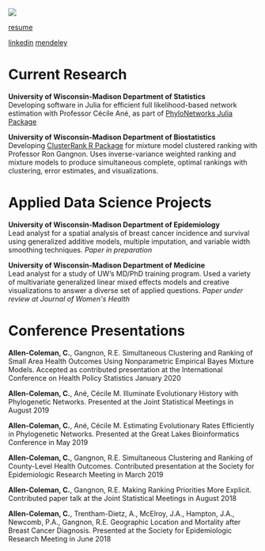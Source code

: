 <img src="https://coraallensavietta.github.io/pic.jpg">

<a href="https://coraallensavietta.github.io/coraallensavietta_resume.pdf" target="_blank">resume</a>
<!-- <a href="https://coraallensavietta.github.io/coraallensavietta_cv.pdf" target="_blank">cv</a> -->
<a href="https://www.linkedin.com/in/cora-allen-savietta/" target="_blank">linkedin</a>
<a href="https://www.mendeley.com/profiles/cora--allen-savietta/" target="_blank">mendeley</a>

# Current Research 
**University of Wisconsin-Madison Department of Statistics**  
Developing software in Julia for efficient full likelihood-based network estimation with Professor Cécile Ané, as part of <a href="https://github.com/crsl4/PhyloNetworks.jl" target="_blank">PhyloNetworks Julia Package</a>

**University of Wisconsin-Madison Department of Biostatistics**  
Developing <a href="https://github.com/coraallensavietta/ClusterRank" target="_blank">ClusterRank R Package</a> for mixture model clustered ranking with Professor Ron Gangnon. Uses inverse-variance weighted ranking and mixture models to produce simultaneous complete, optimal rankings with clustering, error estimates, and visualizations.

# Applied Data Science Projects  
**University of Wisconsin-Madison Department of Epidemiology**  
Lead analyst for a spatial analysis of breast cancer incidence and survival using generalized additive models, multiple imputation, and variable width smoothing techniques. *Paper in preparation*

**University of Wisconsin-Madison Department of Medicine**  
Lead analyst for a study of UW’s MD/PhD training program. Used a variety of multivariate generalized linear mixed effects models and creative visualizations to answer a diverse set of applied questions. *Paper under review at Journal of Women's Health*

# Conference Presentations  
**Allen-Coleman, C.**, Gangnon, R.E. Simultaneous Clustering and Ranking of Small Area Health Outcomes Using Nonparametric Empirical Bayes Mixture Models. Accepted as contributed presentation at the International Conference on Health Policy Statistics January 2020  

**Allen-Coleman, C.**, Ané, Cécile M. Illuminate Evolutionary History with Phylogenetic Networks. Presented at the Joint Statistical Meetings in August 2019  

**Allen-Coleman, C.**, Ané, Cécile M. Estimating Evolutionary Rates Efficiently in Phylogenetic Networks. Presented at the Great Lakes Bioinformatics Conference in May 2019  

**Allen-Coleman, C.**, Gangnon, R.E. Simultaneous Clustering and Ranking of County-Level Health Outcomes. Contributed presentation at the Society for Epidemiologic Research Meeting in March 2019  

**Allen-Coleman, C.**, Gangnon, R.E. Making Ranking Priorities More Explicit. Contributed paper talk at the Joint Statistical Meetings in August 2018  

**Allen-Coleman, C.**, Trentham-Dietz, A., McElroy, J.A., Hampton, J.A., Newcomb, P.A., Gangnon, R.E. Geographic Location and Mortality after Breast Cancer Diagnosis. Presented at the Society for Epidemiologic Research Meeting in June 2018  
